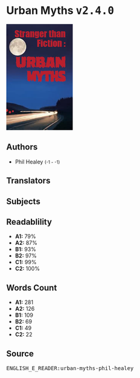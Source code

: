 # Urban Myths <kbd>v2.4.0</kbd>

![](./cover.medium.jpg "")

## Authors


 - Phil Healey <small>(-1 - -1)</small>

## Translators



## Subjects



## Readablility


 - **A1:** 79%
 - **A2:** 87%
 - **B1:** 93%
 - **B2:** 97%
 - **C1:** 99%
 - **C2:** 100%

## Words Count


 - **A1:** 281
 - **A2:** 126
 - **B1:** 109
 - **B2:** 69
 - **C1:** 49
 - **C2:** 22

## Source


<kbd>ENGLISH_E_READER:urban-myths-phil-healey</kbd>
